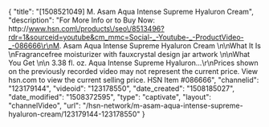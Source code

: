 {
    "title": "[1508521049] M. Asam Aqua Intense Supreme Hyaluron Cream",
    "description": "For More Info or to Buy Now: http:\/\/www.hsn.com\/products\/seo\/8513496?rdr=1&sourceid=youtube&cm_mmc=Social-_-Youtube-_-ProductVideo-_-086666\r\nM. Asam Aqua Intense Supreme Hyaluron Cream  \n\nWhat It Is \nFragrancefree moisturizer with fauxcrystal design jar artwork \n\nWhat You Get \n\n    3.38 fl. oz. Aqua Intense Supreme Hyaluron...\r\nPrices shown on the previously recorded video may not represent the current price.  View hsn.com to view the current selling price. HSN Item #086666",
    "channelid": "123179144",
    "videoid": "123178550",
    "date_created": "1508185027",
    "date_modified": "1508372595",
    "type": "captivate",
    "layout": "channelVideo",
    "url": "\/hsn-network\/m-asam-aqua-intense-supreme-hyaluron-cream\/123179144-123178550"
}